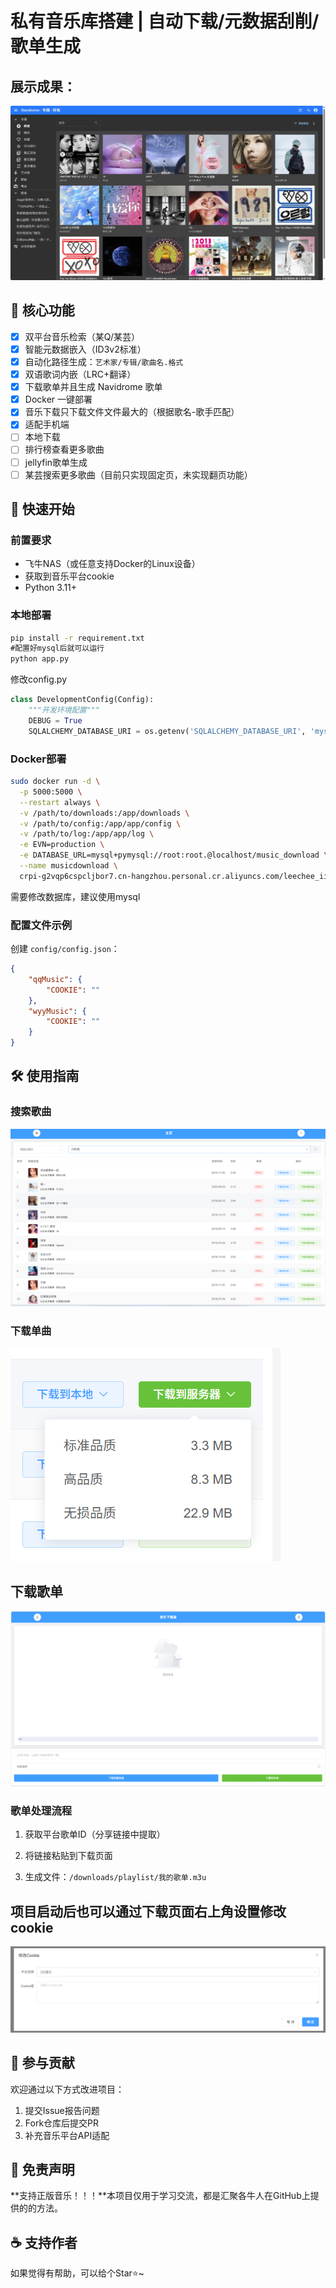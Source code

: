# **私有音乐库搭建** | 自动下载/元数据刮削/歌单生成
## 展示成果：
![screenshot-1749442765816](images/screenshot-1749442765816.png)

## 🌟 核心功能
- [x] 双平台音乐检索（某Q/某芸）
- [x] 智能元数据嵌入（ID3v2标准）
- [x] 自动化路径生成：`艺术家/专辑/歌曲名.格式`
- [x] 双语歌词内嵌（LRC+翻译）
- [x] 下载歌单并且生成 Navidrome 歌单
- [x] Docker 一键部署
- [x] 音乐下载只下载文件文件最大的（根据歌名-歌手匹配）
- [x] 适配手机端
- [ ] 本地下载
- [ ] 排行榜查看更多歌曲
- [ ] jellyfin歌单生成
- [ ] 某芸搜索更多歌曲（目前只实现固定页，未实现翻页功能）

## 🚀 快速开始

### 前置要求
- 飞牛NAS（或任意支持Docker的Linux设备）
- 获取到音乐平台cookie
- Python 3.11+

### 本地部署
```cmd
pip install -r requirement.txt
#配置好mysql后就可以运行
python app.py
```
修改config.py
```python
class DevelopmentConfig(Config):
    """开发环境配置"""
    DEBUG = True
    SQLALCHEMY_DATABASE_URI = os.getenv('SQLALCHEMY_DATABASE_URI', 'mysql+pymysql://root:root@localhost/music_download')
```
### Docker部署
```bash
sudo docker run -d \
  -p 5000:5000 \
  --restart always \
  -v /path/to/downloads:/app/downloads \
  -v /path/to/config:/app/app/config \
  -v /path/to/log:/app/app/log \
  -e EVN=production \
  -e DATABASE_URL=mysql+pymysql://root:root.@localhost/music_download \
  --name musicdownload \
  crpi-g2vqp6cspcljbor7.cn-hangzhou.personal.cr.aliyuncs.com/leechee_ii/musicdownload:latest
```
需要修改数据库，建议使用mysql
### 配置文件示例
创建 `config/config.json`：
```json
{
    "qqMusic": {
        "COOKIE": ""
    },
    "wyyMusic": {
        "COOKIE": ""
    }
}
```

## 🛠️ 使用指南
### 搜索歌曲

![QQ20250609-130004](images\QQ20250609-130004.png)

### 下载单曲

![QQ20250609-122407](images\QQ20250609-122407.png)

## 下载歌单

![QQ20250609-122253](images\QQ20250609-122253.png)


### 歌单处理流程
1. 获取平台歌单ID（分享链接中提取）

2. 将链接粘贴到下载页面

3. 生成文件：`/downloads/playlist/我的歌单.m3u`

## 项目启动后也可以通过下载页面右上角设置修改cookie

![QQ20250609-130647](images\QQ20250609-130647.png)


## 🤝 参与贡献
欢迎通过以下方式改进项目：
1. 提交Issue报告问题
2. Fork仓库后提交PR
3. 补充音乐平台API适配

## 📜 免责声明
**支持正版音乐！！！**本项目仅用于学习交流，都是汇聚各牛人在GitHub上提供的的方法。

## ☕ 支持作者
如果觉得有帮助，可以给个Star⭐~
